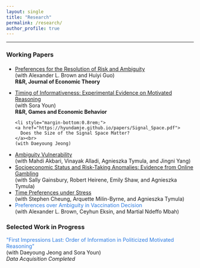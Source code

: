 ```yaml
---
layout: single
title: "Research"
permalink: /research/
author_profile: true
---
```


---

### Working Papers
<ul style="margin-top:1.25rem;">
      <li style="margin-bottom:0.8rem;">
  <a href="https://papers.ssrn.com/sol3/papers.cfm?abstract_id=4092231">
    Preferences for the Resolution of Risk and Ambiguity
  </a><br>
  (with Alexander L. Brown and Huiyi Guo)<br>
  <strong>R&amp;R, Journal of Economic Theory</strong>
</li>

  <li style="margin-bottom:0.8rem;">
  <a href="https://papers.ssrn.com/sol3/papers.cfm?abstract_id=5043225">
    Timing of Informativeness: Experimental Evidence on Motivated Reasoning
  </a><br>
  (with Sora Youn)<br>
  <strong>R&amp;R, Games and Economic Behavior</strong>
</li>


    <li style="margin-bottom:0.8rem;">
    <a href="https://hyundamje.github.io/papers/Signal_Space.pdf">
      Does the Size of the Signal Space Matter?
    </a><br>
    (with Daeyoung Jeong)
  </li>

  <li>
    <a href="https://papers.ssrn.com/sol3/papers.cfm?abstract_id=4655454">
      Ambiguity Vulnerability
    </a><br>
    (with Mahdi Akbari, Vinayak Alladi, Agnieszka Tymula, and Jingni Yang)
  </li>

  <li>
    <a href="https://hyundamje.github.io/papers/SES_on_gambling.pdf">
      Socioeconomic Status and Risk-Taking Anomalies: Evidence from Online Gambling
    </a><br>
    (with Sally Gainsbury, Robert Heirene, Emily Shaw, and Agnieszka Tymula)
  </li>

  <li>
    <a href="https://hyundamje.github.io/papers/Stress.pdf">
      Time Preferences under Stress
    </a><br>
    (with Stephen Cheung, Arquette Milin-Byrne, and Agnieszka Tymula)
  </li>

  <li>
    <span style="color:#2a7ae2;">
      Preferences over Ambiguity in Vaccination Decision
    </span><br>
    (with Alexander L. Brown, Ceyhun Eksin, and Martial Ndeffo Mbah)
  </li>
  
</ul>


### Selected Work in Progress
  
  <span style="color: #2a7ae2;">"First Impressions Last: Order of Information in Politicized Motivated Reasoning"</span>      
  (with Daeyoung Jeong and Sora Youn)   
  _Data Acquisition Completed_

